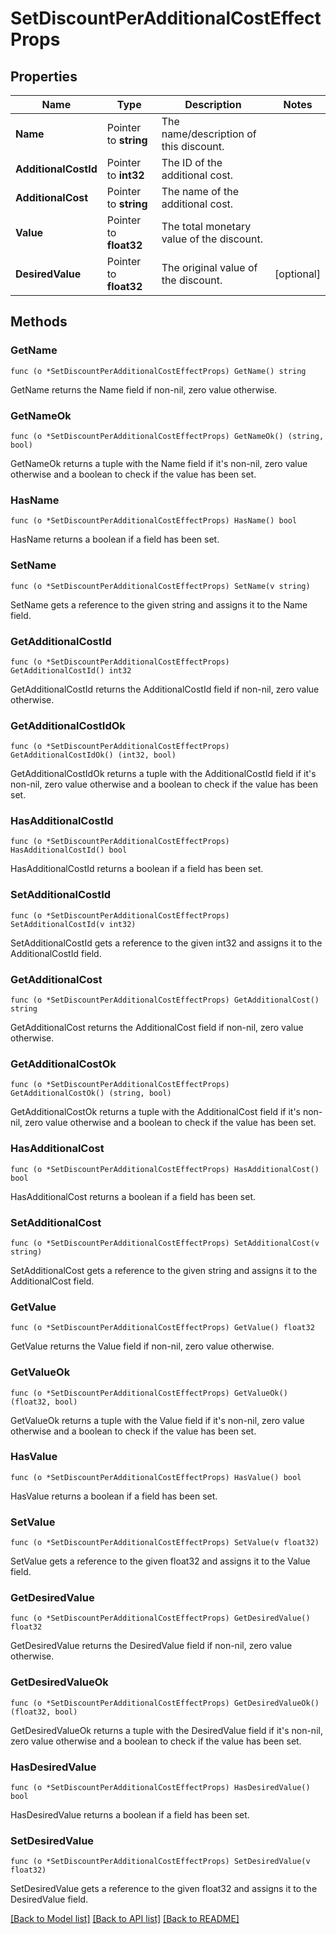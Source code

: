 # SetDiscountPerAdditionalCostEffectProps

## Properties

Name | Type | Description | Notes
------------ | ------------- | ------------- | -------------
**Name** | Pointer to **string** | The name/description of this discount. | 
**AdditionalCostId** | Pointer to **int32** | The ID of the additional cost. | 
**AdditionalCost** | Pointer to **string** | The name of the additional cost. | 
**Value** | Pointer to **float32** | The total monetary value of the discount. | 
**DesiredValue** | Pointer to **float32** | The original value of the discount. | [optional] 

## Methods

### GetName

`func (o *SetDiscountPerAdditionalCostEffectProps) GetName() string`

GetName returns the Name field if non-nil, zero value otherwise.

### GetNameOk

`func (o *SetDiscountPerAdditionalCostEffectProps) GetNameOk() (string, bool)`

GetNameOk returns a tuple with the Name field if it's non-nil, zero value otherwise
and a boolean to check if the value has been set.

### HasName

`func (o *SetDiscountPerAdditionalCostEffectProps) HasName() bool`

HasName returns a boolean if a field has been set.

### SetName

`func (o *SetDiscountPerAdditionalCostEffectProps) SetName(v string)`

SetName gets a reference to the given string and assigns it to the Name field.

### GetAdditionalCostId

`func (o *SetDiscountPerAdditionalCostEffectProps) GetAdditionalCostId() int32`

GetAdditionalCostId returns the AdditionalCostId field if non-nil, zero value otherwise.

### GetAdditionalCostIdOk

`func (o *SetDiscountPerAdditionalCostEffectProps) GetAdditionalCostIdOk() (int32, bool)`

GetAdditionalCostIdOk returns a tuple with the AdditionalCostId field if it's non-nil, zero value otherwise
and a boolean to check if the value has been set.

### HasAdditionalCostId

`func (o *SetDiscountPerAdditionalCostEffectProps) HasAdditionalCostId() bool`

HasAdditionalCostId returns a boolean if a field has been set.

### SetAdditionalCostId

`func (o *SetDiscountPerAdditionalCostEffectProps) SetAdditionalCostId(v int32)`

SetAdditionalCostId gets a reference to the given int32 and assigns it to the AdditionalCostId field.

### GetAdditionalCost

`func (o *SetDiscountPerAdditionalCostEffectProps) GetAdditionalCost() string`

GetAdditionalCost returns the AdditionalCost field if non-nil, zero value otherwise.

### GetAdditionalCostOk

`func (o *SetDiscountPerAdditionalCostEffectProps) GetAdditionalCostOk() (string, bool)`

GetAdditionalCostOk returns a tuple with the AdditionalCost field if it's non-nil, zero value otherwise
and a boolean to check if the value has been set.

### HasAdditionalCost

`func (o *SetDiscountPerAdditionalCostEffectProps) HasAdditionalCost() bool`

HasAdditionalCost returns a boolean if a field has been set.

### SetAdditionalCost

`func (o *SetDiscountPerAdditionalCostEffectProps) SetAdditionalCost(v string)`

SetAdditionalCost gets a reference to the given string and assigns it to the AdditionalCost field.

### GetValue

`func (o *SetDiscountPerAdditionalCostEffectProps) GetValue() float32`

GetValue returns the Value field if non-nil, zero value otherwise.

### GetValueOk

`func (o *SetDiscountPerAdditionalCostEffectProps) GetValueOk() (float32, bool)`

GetValueOk returns a tuple with the Value field if it's non-nil, zero value otherwise
and a boolean to check if the value has been set.

### HasValue

`func (o *SetDiscountPerAdditionalCostEffectProps) HasValue() bool`

HasValue returns a boolean if a field has been set.

### SetValue

`func (o *SetDiscountPerAdditionalCostEffectProps) SetValue(v float32)`

SetValue gets a reference to the given float32 and assigns it to the Value field.

### GetDesiredValue

`func (o *SetDiscountPerAdditionalCostEffectProps) GetDesiredValue() float32`

GetDesiredValue returns the DesiredValue field if non-nil, zero value otherwise.

### GetDesiredValueOk

`func (o *SetDiscountPerAdditionalCostEffectProps) GetDesiredValueOk() (float32, bool)`

GetDesiredValueOk returns a tuple with the DesiredValue field if it's non-nil, zero value otherwise
and a boolean to check if the value has been set.

### HasDesiredValue

`func (o *SetDiscountPerAdditionalCostEffectProps) HasDesiredValue() bool`

HasDesiredValue returns a boolean if a field has been set.

### SetDesiredValue

`func (o *SetDiscountPerAdditionalCostEffectProps) SetDesiredValue(v float32)`

SetDesiredValue gets a reference to the given float32 and assigns it to the DesiredValue field.


[[Back to Model list]](../README.md#documentation-for-models) [[Back to API list]](../README.md#documentation-for-api-endpoints) [[Back to README]](../README.md)


